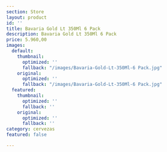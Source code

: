 ```yaml
---
section: Store
layout: product
id: ''
title: Bavaria Gold Lt 350Ml 6 Pack
description: Bavaria Gold Lt 350Ml 6 Pack
price: 5.960,00
images:
  default:
    thumbnail:
      optimized: ''
      fallback: "/images/Bavaria-Gold-Lt-350Ml-6 Pack.jpg"
    original:
      optimized: ''
      fallback: "/images/Bavaria-Gold-Lt-350Ml-6 Pack.jpg"
  featured:
    thumbnail:
      optimized: ''
      fallback: ''
    original:
      optimized: ''
      fallback: ''
category: cervezas
featured: false

---
```

